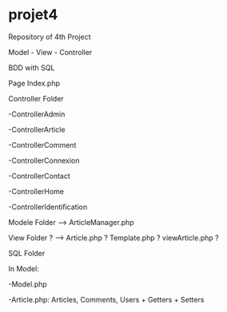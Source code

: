 # projet4

Repository of 4th Project

Model - View - Controller

BDD with SQL

Page Index.php

Controller Folder

-ControllerAdmin

-ControllerArticle

-ControllerComment

-ControllerConnexion

-ControllerContact

-ControllerHome

-ControllerIdentification

Modele Folder --> ArticleManager.php

View Folder ? --> Article.php ? Template.php ? viewArticle.php ?

SQL Folder

In Model:

-Model.php

-Article.php: Articles, Comments, Users + Getters + Setters
